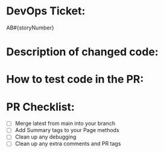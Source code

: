 # DevOps Ticket:
AB#{storyNumber}

# Description of changed code:


# How to test code in the PR:

# PR Checklist:
- [ ] Merge latest from main into your branch
- [ ] Add Summary tags to your Page methods
- [ ] Clean up any debugging
- [ ] Clean up any extra comments and PR tags
